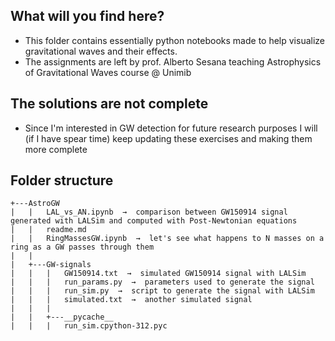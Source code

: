 ## What will you find here?
 - This folder contains essentially python notebooks made to help visualize gravitational waves and their effects.
 - The assignments are left by prof. Alberto Sesana teaching Astrophysics of Gravitational Waves course @ Unimib
## The solutions are not complete 
 - Since I'm interested in GW detection for future research purposes I will (if I have spear time) keep updating these exercises and making them more complete

## Folder structure

```plaintext
+---AstroGW
|   |   LAL_vs_AN.ipynb  →  comparison between GW150914 signal generated with LALSim and computed with Post-Newtonian equations
|   |   readme.md
|   |   RingMassesGW.ipynb  →  let's see what happens to N masses on a ring as a GW passes through them
|   |
|   +---GW-signals
|   |   |   GW150914.txt  →  simulated GW150914 signal with LALSim
|   |   |   run_params.py  →  parameters used to generate the signal
|   |   |   run_sim.py  →  script to generate the signal with LALSim
|   |   |   simulated.txt  →  another simulated signal
|   |   |
|   |   +---__pycache__
|   |   |   run_sim.cpython-312.pyc